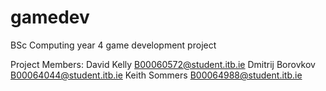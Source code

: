# gamedev
BSc Computing year 4 game development project

Project Members:
David Kelly B00060572@student.itb.ie
Dmitrij Borovkov B00064044@student.itb.ie
Keith Sommers B00064988@student.itb.ie